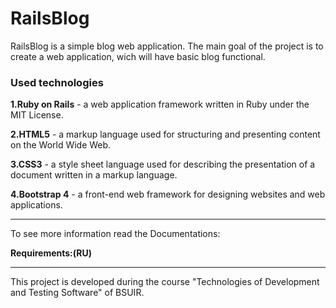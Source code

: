 # RailsBlog

RailsBlog is a simple blog web application.
The main goal of the project is to create a web application, wich will have basic blog functional.

### Used technologies

**1.Ruby on Rails** - a web application framework written in Ruby under the MIT License.

**2.HTML5** - a markup language used for structuring and presenting content on the World Wide Web.

**3.CSS3** - a style sheet language used for describing the presentation of a document written in a markup language.

**4.Bootstrap 4** - a front-end web framework for designing websites and web applications.

-----------------------------------

To see more information read the Documentations:

**Requirements:(RU)**


-----------------------------------

This project is developed during the course "Technologies of Development and Testing Software" of BSUIR.

